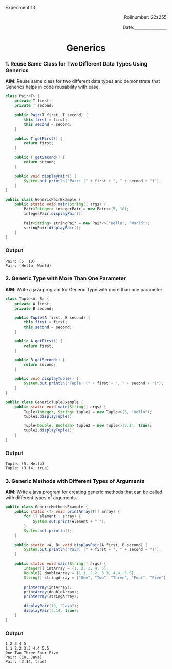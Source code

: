 <p>Experiment 13<p>

<p align = 'right'>Rollnumber: 22z255</p>

<p align = 'right'>Date:________________</p>

<h1 align="center">Generics</h1>


### 1. Reuse Same Class for Two Different Data Types Using Generics

**AIM**: Reuse same class for two different data types and demonstrate that  Generics helps in code reusability with ease.

```java
class Pair<T> {
    private T first;
    private T second;

    public Pair(T first, T second) {
        this.first = first;
        this.second = second;
    }

    public T getFirst() {
        return first;
    }

    public T getSecond() {
        return second;
    }

    public void displayPair() {
        System.out.println("Pair: (" + first + ", " + second + ")");
    }
}

public class GenericPairExample {
    public static void main(String[] args) {
        Pair<Integer> integerPair = new Pair<>(5, 10);
        integerPair.displayPair();

        Pair<String> stringPair = new Pair<>("Hello", "World");
        stringPair.displayPair();
    }
}
```

### Output
```
Pair: (5, 10)
Pair: (Hello, World)
```

### 2. Generic Type with More Than One Parameter

**AIM**: Write a java program for Generic Type with more than one parameter

```java
class Tuple<A, B> {
    private A first;
    private B second;

    public Tuple(A first, B second) {
        this.first = first;
        this.second = second;
    }

    public A getFirst() {
        return first;
    }

    public B getSecond() {
        return second;
    }

    public void displayTuple() {
        System.out.println("Tuple: (" + first + ", " + second + ")");
    }
}

public class GenericTupleExample {
    public static void main(String[] args) {
        Tuple<Integer, String> tuple1 = new Tuple<>(5, "Hello");
        tuple1.displayTuple();

        Tuple<Double, Boolean> tuple2 = new Tuple<>(3.14, true);
        tuple2.displayTuple();
    }
}
```

### Output
```
Tuple: (5, Hello)
Tuple: (3.14, true)
```

### 3. Generic Methods with Different Types of Arguments

**AIM**: Write a java program for creating generic methods that can be called with different types of arguments.

```java
public class GenericMethodsExample {
    public static <T> void printArray(T[] array) {
        for (T element : array) {
            System.out.print(element + " ");
        }
        System.out.println();
    }

    public static <A, B> void displayPair(A first, B second) {
        System.out.println("Pair: (" + first + ", " + second + ")");
    }

    public static void main(String[] args) {
        Integer[] intArray = {1, 2, 3, 4, 5};
        Double[] doubleArray = {1.1, 2.2, 3.3, 4.4, 5.5};
        String[] stringArray = {"One", "Two", "Three", "Four", "Five"};

        printArray(intArray);
        printArray(doubleArray);
        printArray(stringArray);

        displayPair(10, "Java");
        displayPair(3.14, true);
    }
}
```

### Output
```
1 2 3 4 5 
1.1 2.2 3.3 4.4 5.5 
One Two Three Four Five 
Pair: (10, Java)
Pair: (3.14, true)
```
